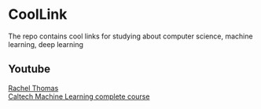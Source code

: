 # CoolLink
The repo contains cool links for studying about computer science, machine learning, deep learning


## Youtube

[Rachel Thomas](https://www.youtube.com/channel/UC_pSCYWbMn4JcsxbWOzkgEQ)
</br>
[Caltech Machine Learning complete course](https://www.youtube.com/watch?v=idu8kaPFf1A&list=PL41qI9AD63BMXtmes0upOcPA5psKqVkgS&fbclid=IwAR2xyk_H7KgcbnPw-8j8Cgr20WDW9uyQXc_IdO9Fyna-0zCHnzneEnKuEGg)
